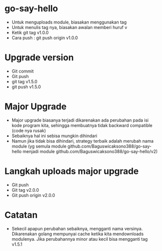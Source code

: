 # go-say-hello
- Untuk menguploads module, biasakan menggunakan tag
- Untuk menulis tag nya, biasakan awalan memberi huruf v
- Ketik git tag v1.0.0
- Cara push : git push origin v1.0.0

# Upgrade version
- Git commit
- Git push
- git tag v1.5.0
- git push v1.5.0

# Major Upgrade
- Major upgrade biasanya terjadi dikarenakan ada perubahan pada isi kode program kita, sehingga membuatnya tidak backward compatible (code nya rusak)
- Sebaiknya hal ini sebisa mungkin dihindari
- Namun jika tidak bisa dihindari, strategy terbaik adalah merubah nama module (yg semula module github.com/Baguswicaksono388/go-say-hello menjadi module github.com/Baguswicaksono388/go-say-hello/v2)

# Langkah uploads major upgrade
- Git push
- Git tag v2.0.0
- Git push origin v2.0.0

# Catatan
- Sekecil apapun perubahan sebaiknya, mengganti nama versinya. Dikarenakan golang mempunyai cache ketika kita mendownloads modulenya. Jika perubahannya minor atau kecil bisa mengganti tag v1.5.1
